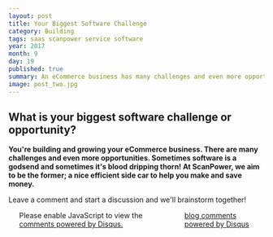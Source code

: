 ```yaml
---
layout: post
title: Your Biggest Software Challenge
category: Building
tags: saas scanpower service software
year: 2017
month: 9
day: 19 
published: true
summary: An eCommerce business has many challenges and even more opportunities
image: post_two.jpg
---
```

## What is your biggest software challenge or opportunity?

**You're building and growing your eCommerce business. There are many challenges and even more opportunities. Sometimes software is a godsend and sometimes it's blood dripping thorn! At ScanPower, we aim to be the former; a nice efficient side car to help you make and save money.**

Leave a comment and start a discussion and we'll brainstorm together!

<div class="row">
<div class="span9 columns">
<div id="disqus_thread"></div>
<script type="text/javascript">
var disqus_shortname = 'softserve'; // required: replace example with your forum shortname
var disqus_identifier = '{{ page.url }}';
var disqus_url = 'http://pretherford.github.com{{ page.url }}';
(function() {
var dsq = document.createElement('script'); dsq.type = 'text/javascript'; dsq.async = true;
dsq.src = 'http://' + disqus_shortname + '.disqus.com/embed.js';
(document.getElementsByTagName('head')[0] || document.getElementsByTagName('body')[0]).appendChild(dsq);
})();
</script>
<noscript>Please enable JavaScript to view the <a href="http://disqus.com/?ref_noscript">comments powered by Disqus.</a></noscript>
<a href="http://disqus.com" class="dsq-brlink">blog comments powered by <span class="logo-disqus">Disqus</span></a>
</div>
</div>

<!-- Twitter -->
<script>!function(d,s,id){var js,fjs=d.getElementsByTagName(s)[0];if(!d.getElementById(id)){js=d.createElement(s);js.id=id;js.src="//platform.twitter.com/widgets.js";fjs.parentNode.insertBefore(js,fjs);}}(document,"script","twitter-wjs");</script>
